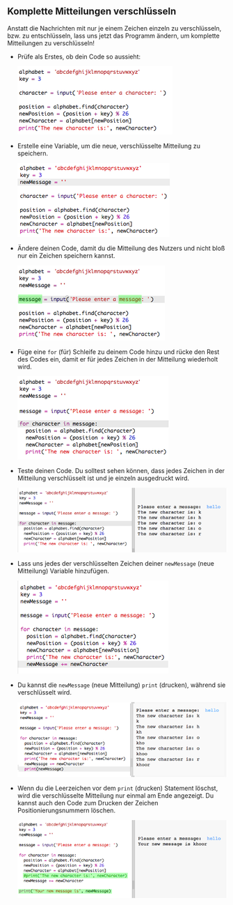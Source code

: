 ## Komplette Mitteilungen verschlüsseln

Anstatt die Nachrichten mit nur je einem Zeichen einzeln zu verschlüsseln, bzw. zu entschlüsseln, lass uns jetzt das Programm ändern, um komplette Mitteilungen zu verschlüsseln!

+ Prüfe als Erstes, ob dein Code so aussieht:

	![screenshot](images/messages-character-finished.png)

+ Erstelle eine Variable, um die neue, verschlüsselte Mitteilung zu speichern.

	![screenshot](images/messages-newmessage.png)

+ Ändere deinen Code, damit du die Mitteilung des Nutzers und nicht bloß nur ein Zeichen speichern kannst.

	![screenshot](images/messages-message.png)

+ Füge eine `for` (für) Schleife zu deinem Code hinzu und rücke den Rest des Codes ein, damit er für jedes Zeichen in der Mitteilung wiederholt wird.

	![screenshot](images/messages-loop.png)

+ Teste deinen Code. Du solltest sehen können, dass jedes Zeichen in der Mitteilung verschlüsselt ist und je einzeln ausgedruckt wird.

	![screenshot](images/messages-loop-test.png)

+ Lass uns jedes der verschlüsselten Zeichen deiner `newMessage` (neue Mitteilung) Variable hinzufügen.

	![screenshot](images/messges-message-add-character.png)

+ Du kannst die `newMessage` (neue Mitteilung) `print` (drucken), während  sie verschlüsselt wird.

	![screenshot](images/messages-print-message-characters.png)

+ Wenn du die Leerzeichen vor dem `print` (drucken) Statement löschst, wird die verschlüsselte Mitteilung nur einmal am Ende angezeigt. Du kannst auch den Code zum Drucken der Zeichen Positionierungsnummern löschen.

	![screenshot](images/messages-print-message-comment.png)
